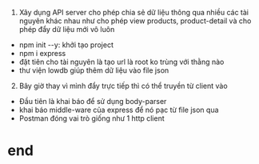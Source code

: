  1. Xây dụng API server cho phép chia sẻ dữ liệu thông qua nhiều các tài nguyên khác nhau như 
cho phép view products, product-detail và cho phép đẩy dữ liệu mới vô luôn
- npm init --y: khởi tạo project
- npm i express
- đặt tiên cho tài nguyên là tạo url là root ko trùng với thằng nào
- thư viện lowdb giúp thêm dữ liệu vào file json

2. Bây giờ thay vì mình đẩy trực tiếp thì có thể truyền từ client vào 
- Đầu tiên là khai báo để sử dụng body-parser
- khai báo middle-ware của express để nó pạc từ file json qua
- Postman đóng vai trò giống như 1 http client

# end
